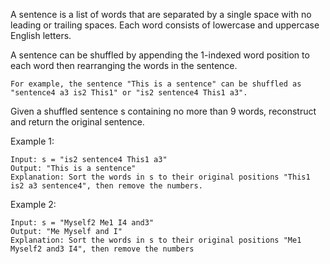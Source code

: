 A sentence is a list of words that are separated by a single space with no leading or trailing spaces. Each word consists of lowercase and uppercase English letters.

A sentence can be shuffled by appending the 1-indexed word position to each word then rearranging the words in the sentence.

    For example, the sentence "This is a sentence" can be shuffled as "sentence4 a3 is2 This1" or "is2 sentence4 This1 a3".

Given a shuffled sentence s containing no more than 9 words, reconstruct and return the original sentence.

Example 1:

    Input: s = "is2 sentence4 This1 a3"
    Output: "This is a sentence"
    Explanation: Sort the words in s to their original positions "This1 is2 a3 sentence4", then remove the numbers.

Example 2:

    Input: s = "Myself2 Me1 I4 and3"
    Output: "Me Myself and I"
    Explanation: Sort the words in s to their original positions "Me1 Myself2 and3 I4", then remove the numbers

